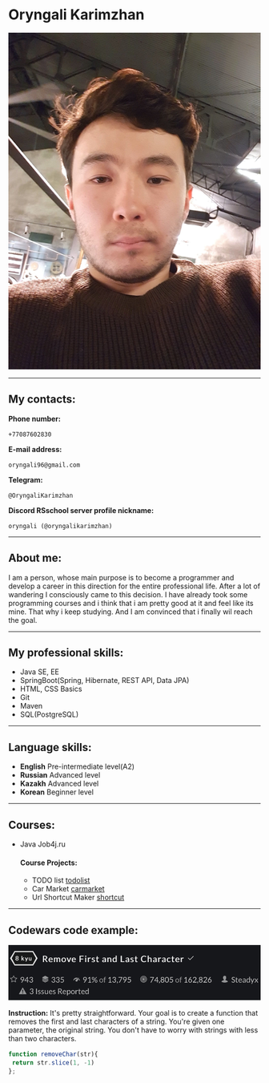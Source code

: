 # Oryngali Karimzhan

![ava](/ava.png)

---

## My contacts:

**Phone number:** 
``` 
+77087602830
```
**E-mail address:** 
```
oryngali96@gmail.com
```
**Telegram:** 
```
@OryngaliKarimzhan
```
**Discord RSschool server profile nickname:** 
```
oryngali (@oryngalikarimzhan)
```
---

## About me:
I am a person, whose main purpose is to become a programmer and develop a career 
in this direction for the entire professional life.
After a lot of wandering I consciously came to this decision. 
I have already took some programming courses and i think that i am pretty good at it 
and feel like its mine. That why i keep studying. And I am convinced that i finally wil reach the goal.

---

## My professional skills:

- Java SE, EE
- SpringBoot(Spring, Hibernate, REST API, Data JPA)
- HTML, CSS Basics
- Git
- Maven
- SQL(PostgreSQL)

---

## Language skills:

- **English** Pre-intermediate level(A2)
- **Russian** Advanced level
- **Kazakh** Advanced level
- **Korean** Beginner level

---

## Courses:
- Java Job4j.ru
    #### Course Projects:
    - TODO list [todolist](https://github.com/oryngalikarimzhan/job4j_todo)
    - Car Market [carmarket](https://github.com/oryngalikarimzhan/job4j_cars) 
    - Url Shortcut Maker [shortcut](https://github.com/oryngalikarimzhan/job4j_url_shortcut)

---

## Codewars code example:

![kata](/kata.png)

**Instruction:**
It's pretty straightforward. Your goal is to create a function that removes the first and last characters of a string. You're given one parameter, the original string. You don't have to worry with strings with less than two characters.
```javascript
function removeChar(str){
 return str.slice(1, -1)
};
```
